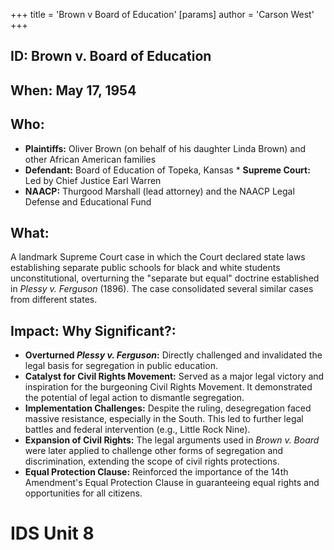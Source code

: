 +++
 title = 'Brown v Board of Education'
[params]
	author = 'Carson West'
+++
## ID: Brown v. Board of Education

## When: May 17, 1954

## Who:
*   **Plaintiffs:** Oliver Brown (on behalf of his daughter Linda Brown) and other African American families
*   **Defendant:** Board of Education of Topeka, Kansas *   **Supreme Court:** Led by Chief Justice Earl Warren
*   **NAACP:** Thurgood Marshall (lead attorney) and the NAACP Legal Defense and Educational Fund

## What:
A landmark Supreme Court case in which the Court declared state laws establishing separate public schools for black and white students unconstitutional, overturning the "separate but equal" doctrine established in *Plessy v. Ferguson* (1896). The case consolidated several similar cases from different states.

## Impact: Why Significant?:
*   **Overturned *Plessy v. Ferguson*:** Directly challenged and invalidated the legal basis for segregation in public education.
*   **Catalyst for Civil Rights Movement:** Served as a major legal victory and inspiration for the burgeoning Civil Rights Movement. It demonstrated the potential of legal action to dismantle segregation.
*   **Implementation Challenges:** Despite the ruling, desegregation faced massive resistance, especially in the South. This led to further legal battles and federal intervention (e.g., Little Rock Nine).
*   **Expansion of Civil Rights:** The legal arguments used in *Brown v. Board* were later applied to challenge other forms of segregation and discrimination, extending the scope of civil rights protections.
*   **Equal Protection Clause:** Reinforced the importance of the 14th Amendment's Equal Protection Clause in guaranteeing equal rights and opportunities for all citizens.

# IDS Unit 8